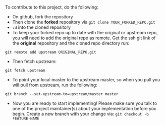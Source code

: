 To contribute to this project, do the following:
- On github, fork the repository
- Then clone the **forked** repository via `git clone YOUR_FORKED_REPO.git`
- `cd` into the cloned repository
- To keep your forked repo up to date with the original or upstream repo, you
will need to add the original repo as remote. Get the ssh git link of the
**original** repository and the cloned repo directory run:
```
git remote add upstream ORIGINAL_REPO.git
```
- Then fetch upstream:
```
git fetch upstream
```
- To point your local master to the upstream master, so when you pull you
will pull from upstream, run the following:
```
git branch --set-upstream-to=upstream/master master
```
- Now you are ready to start implementing! Please make sure you talk to one of
the project maintainer(s) about your implementation before you begin. Create a
new branch with your change via: `git checkout -b FEATURE-NAME` 
